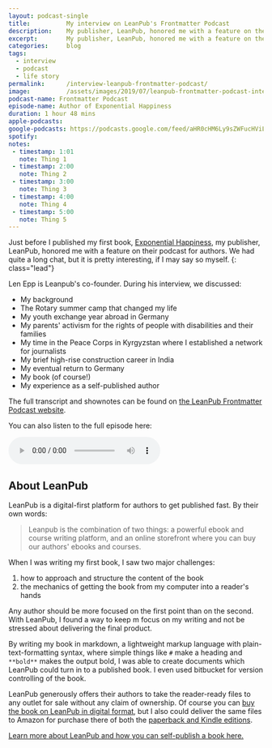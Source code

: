 ```yaml
---
layout: podcast-single
title:			My interview on LeanPub's Frontmatter Podcast
description:	My publisher, LeanPub, honored me with a feature on their podcast for authors. We had quite a long chat, but it is pretty interesting, if I may say so myself.
excerpt:		My publisher, LeanPub, honored me with a feature on their podcast for authors. We had quite a long chat, but it is pretty interesting, if I may say so myself.
categories:		blog
tags:			
  - interview
  - podcast
  - life story
permalink:		/interview-leanpub-frontmatter-podcast/
image:			/assets/images/2019/07/leanpub-frontmatter-podcast-interview-with-judsonlmoore.png
podcast-name: Frontmatter Podcast
episode-name: Author of Exponential Happiness
duration: 1 hour 48 mins
apple-podcasts: 
google-podcasts: https://podcasts.google.com/feed/aHR0cHM6Ly9sZWFucHViLmNvbS9wb2RjYXN0LnhtbA/episode/aHR0cHM6Ly9zMy5hbWF6b25hd3MuY29tL2xlYW5wdWJfcG9kY2FzdHMvRk0xMjAtSnVkc29uLU1vb3JlLTIwMTktMDYtMTEubXAz?sa=X
spotify: 
notes:
 - timestamp: 1:01
   note: Thing 1
 - timestamp: 2:00
   note: Thing 2
 - timestamp: 3:00
   note: Thing 3
 - timestamp: 4:00
   note: Thing 4
 - timestamp: 5:00
   note: Thing 5
---
```


Just before I published my first book, [Exponential Happiness](/book/), my publisher, LeanPub, honored me with a feature on their podcast for authors. We had quite a long chat, but it is pretty interesting, if I may say so myself. 
{: class="lead"}

Len Epp is Leanpub's co-founder. During his interview, we discussed: 

- My background
- The Rotary summer camp that changed my life
- My youth exchange year abroad in Germany
- My parents' activism for the rights of people with disabilities and their families
- My time in the Peace Corps in Kyrgyzstan where I established a network for journalists
- My brief high-rise construction career in India
- My eventual return to Germany
- My book (of course!)
- My experience as a self-published author

The full transcript and shownotes can be found on [the LeanPub Frontmatter Podcast website](https://leanpub.com/podcasts/frontmatter/judson-l-moore-12-07-19). 

You can also listen to the full episode here: 

<audio controls class="w-100">
  <source src="https://s3.amazonaws.com/leanpub_podcasts/FM120-Judson-Moore-2019-06-11.mp3" type="audio/mpeg">
Your browser does not support the audio element.
</audio>

## About LeanPub

LeanPub is a digital-first platform for authors to get published fast. By their own words:

> Leanpub is the combination of two things: a powerful ebook and course writing platform, and an online storefront where you can buy our authors' ebooks and courses.

When I was writing my first book, I saw two major challenges: 
1. how to approach and structure the content of the book
2. the mechanics of getting the book from my computer into a reader's hands

Any author should be more focused on the first point than on the second. With LeanPub, I found a way to keep m focus on my writing and not be stressed about delivering the final product. 

By writing my book in markdown, a lightweight markup language with plain-text-formatting syntax, where simple things like ``#`` make a heading and ``**bold**`` makes the output bold, I was able to create documents which LeanPub could turn in to a published book. I even used bitbucket for version controlling of the book. 

LeanPub generously offers their authors to take the reader-ready files to any outlet for sale without any claim of ownership. Of course you can [buy the book on LeanPub in digital format](https://leanpub.com/exponentialhappiness), but I also could deliver the same files to Amazon for purchase there of both the [paperback and Kindle editions](https://amzn.to/2pDAcA6). 

[Learn more about LeanPub and how you can self-publish a book here.](https://leanpub.com/about)